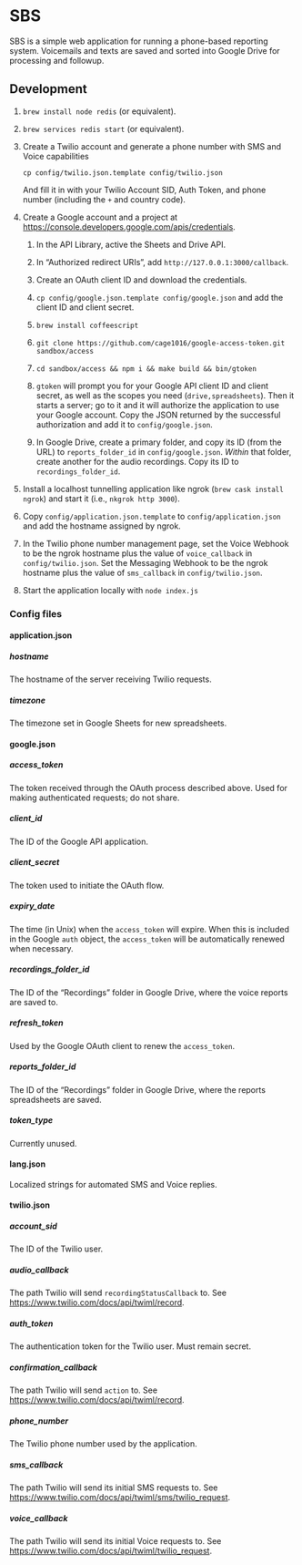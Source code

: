 # SBS

SBS is a simple web application for running a phone-based reporting
system.  Voicemails and texts are saved and sorted into Google Drive
for processing and followup.

## Development

1. `brew install node redis` (or equivalent).

1. `brew services redis start` (or equivalent).

1. Create a Twilio account and generate a phone number with SMS and
   Voice capabilities

    `cp config/twilio.json.template config/twilio.json`

    And fill it in with your Twilio Account SID, Auth Token, and phone
    number (including the `+` and country code).

1. Create a Google account and a project at
   <https://console.developers.google.com/apis/credentials>.

    1. In the API Library, active the Sheets and Drive API.

    2. In “Authorized redirect URIs”, add `http://127.0.0.1:3000/callback`.

    2. Create an OAuth client ID and download the credentials.

    3. `cp config/google.json.template config/google.json` and add the
       client ID and client secret.

    4. `brew install coffeescript`

    5. `git clone https://github.com/cage1016/google-access-token.git sandbox/access`

    6. `cd sandbox/access && npm i && make build && bin/gtoken`

    7. `gtoken` will prompt you for your Google API client ID and
       client secret, as well as the scopes you need
       (`drive,spreadsheets`).  Then it starts a server; go to it and
       it will authorize the application to use your Google account.
       Copy the JSON returned by the successful authorization and add
       it to `config/google.json`.

    8. In Google Drive, create a primary folder, and copy its ID (from
       the URL) to `reports_folder_id` in `config/google.json`.
       _Within_ that folder, create another for the audio recordings.
       Copy its ID to `recordings_folder_id`.

1. Install a localhost tunnelling application like ngrok (`brew cask
   install ngrok`) and start it (i.e., `nkgrok http 3000`).

1. Copy `config/application.json.template` to
   `config/application.json` and add the hostname assigned by ngrok.

1. In the Twilio phone number management page, set the Voice Webhook
   to be the ngrok hostname plus the value of `voice_callback` in
   `config/twilio.json`.  Set the Messaging Webhook to be the ngrok
   hostname plus the value of `sms_callback` in `config/twilio.json`.

1. Start the application locally with `node index.js`

### Config files

#### application.json

##### hostname

The hostname of the server receiving Twilio requests.

##### timezone

The timezone set in Google Sheets for new spreadsheets.

#### google.json

##### access_token

The token received through the OAuth process described above.  Used
for making authenticated requests; do not share.

##### client_id

The ID of the Google API application.

##### client_secret

The token used to initiate the OAuth flow.

##### expiry_date

The time (in Unix) when the `access_token` will expire.  When this is
included in the Google `auth` object, the `access_token` will be
automatically renewed when necessary.

##### recordings_folder_id

The ID of the “Recordings” folder in Google Drive, where the voice
reports are saved to.

##### refresh_token

Used by the Google OAuth client to renew the `access_token`.

##### reports_folder_id

The ID of the “Recordings” folder in Google Drive, where the reports
spreadsheets are saved.

##### token_type

Currently unused.

#### lang.json

Localized strings for automated SMS and Voice replies.

#### twilio.json

##### account_sid

The ID of the Twilio user.

##### audio_callback

The path Twilio will send `recordingStatusCallback` to.  See <https://www.twilio.com/docs/api/twiml/record>.

##### auth_token

The authentication token for the Twilio user.  Must remain secret.

##### confirmation_callback

The path Twilio will send `action` to.  See <https://www.twilio.com/docs/api/twiml/record>.

##### phone_number

The Twilio phone number used by the application.

##### sms_callback

The path Twilio will send its initial SMS requests to.  See
<https://www.twilio.com/docs/api/twiml/sms/twilio_request>.

##### voice_callback

The path Twilio will send its initial Voice requests to.  See
<https://www.twilio.com/docs/api/twiml/twilio_request>.
